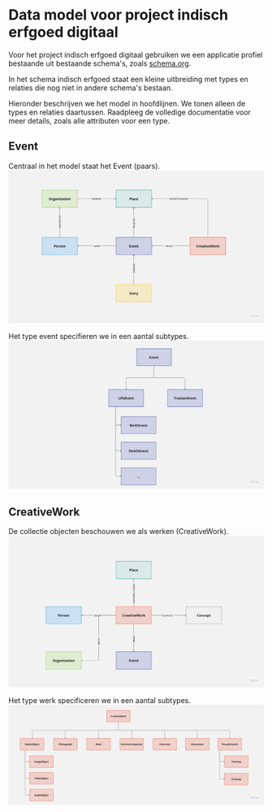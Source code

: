 # Data model voor project indisch erfgoed digitaal

Voor het project indisch erfgoed digitaal gebruiken we een applicatie profiel bestaande uit bestaande schema's, zoals [schema.org](http://schema.org). 

In het schema indisch erfgoed staat een kleine uitbreiding met types en relaties die nog niet in andere schema's bestaan.

Hieronder beschrijven we het model in hoofdlijnen. We tonen alleen de types en relaties daartussen. Raadpleeg de volledige documentatie voor meer details, zoals alle attributen voor een type.

## Event
Centraal in het model staat het Event (paars). 
![Event model](./assets/event_model.jpg "Event model")

Het type event specifieren we in een aantal subtypes.
![Event types](./assets/event_types.jpg "Event types")

## CreativeWork
De collectie objecten beschouwen we als werken (CreativeWork). 
![Werk model](./assets/work_model.jpg "Werk model")

Het type werk specificeren we in een aantal subtypes.
![Werk types](./assets/work_types.jpg "Werk types")

